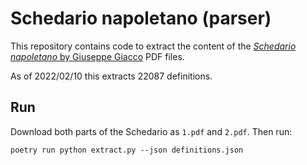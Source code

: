 # Schedario napoletano (parser)

This repository contains code to extract the content of the [<i>Schedario napoletano</i> by Giuseppe Giacco][1] PDF files.

As of 2022/02/10 this extracts 22087 definitions.

[1]: http://www.vesuvioweb.com/it/2012/01/giuseppe-giacco-schedario-napoletano/

## Run

Download both parts of the Schedario as `1.pdf` and `2.pdf`.
Then run:

    poetry run python extract.py --json definitions.json

